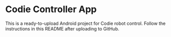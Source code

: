 # Codie Controller App

This is a ready-to-upload Android project for Codie robot control.
Follow the instructions in this README after uploading to GitHub.
